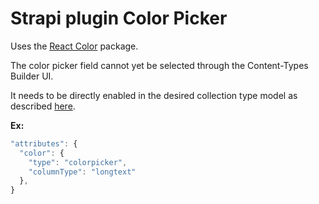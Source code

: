 # Strapi plugin Color Picker

Uses the [React Color](https://casesandberg.github.io/react-color/) package.

The color picker field cannot yet be selected through the Content-Types Builder UI.

It needs to be directly enabled in the desired collection type model as described [here](https://github.com/strapi/strapi/discussions/6351#discussioncomment-19977).

**Ex:**

```js
"attributes": {
  "color": {
    "type": "colorpicker",
    "columnType": "longtext"
  },
}
```
